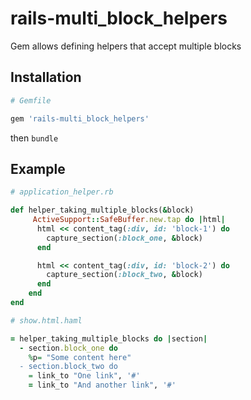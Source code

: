 # rails-multi_block_helpers

Gem allows defining helpers that accept multiple blocks


## Installation

```ruby
# Gemfile

gem 'rails-multi_block_helpers'
```

then `bundle`

## Example

```ruby
# application_helper.rb

def helper_taking_multiple_blocks(&block)
     ActiveSupport::SafeBuffer.new.tap do |html|
      html << content_tag(:div, id: 'block-1') do
        capture_section(:block_one, &block)
      end

      html << content_tag(:div, id: 'block-2') do
        capture_section(:block_two, &block)
      end
    end
end

# show.html.haml

= helper_taking_multiple_blocks do |section|
  - section.block_one do
    %p= "Some content here"
  - section.block_two do
    = link_to "One link", '#'
    = link_to "And another link", '#'
```

